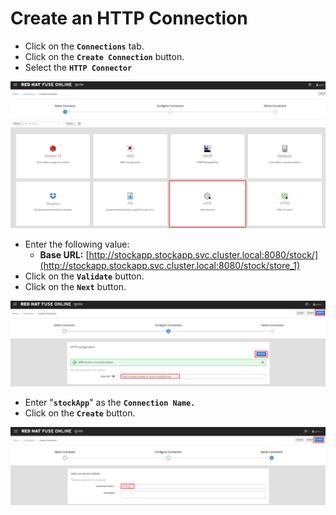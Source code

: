 # Create an HTTP Connection

* Click on the **`Connections`** tab.
* Click on the **`Create Connection`** button.
* Select the **`HTTP Connector`**

![](../.gitbook/assets/image%20%28162%29.png)

* Enter the following value:
  * **Base URL:** [http://stockapp.stockapp.svc.cluster.local:8080/stock/](http://stockapp.stockapp.svc.cluster.local:8080/stock/store_1)
* Click on the **`Validate`** button.
* Click on the **`Next`** button.

![](../.gitbook/assets/image%20%28151%29.png)

* Enter "**`stockApp`**" as the **`Connection Name.`**
* Click on the **`Create`** button.

![](../.gitbook/assets/image%20%2898%29.png)



